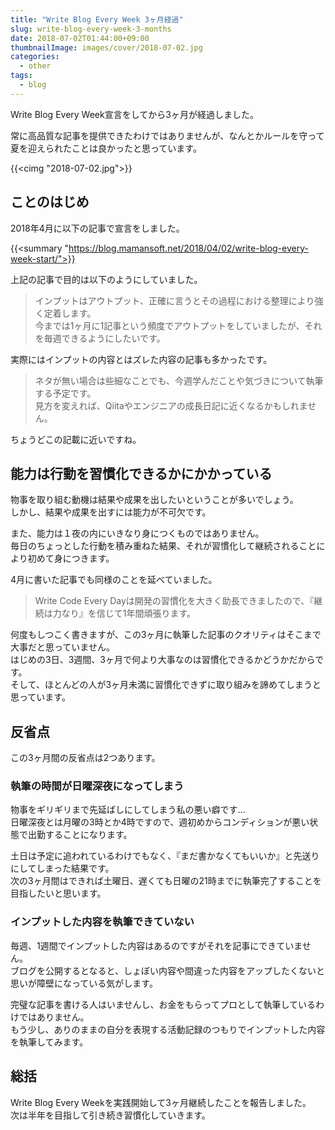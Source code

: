 ```yaml
---
title: "Write Blog Every Week 3ヶ月経過"
slug: write-blog-every-week-3-months
date: 2018-07-02T01:44:00+09:00
thumbnailImage: images/cover/2018-07-02.jpg
categories:
  - other
tags:
  - blog
---
```


Write Blog Every Week宣言をしてから3ヶ月が経過しました。

<!--more-->

常に高品質な記事を提供できたわけではありませんが、なんとかルールを守って夏を迎えられたことは良かったと思っています。

{{<cimg "2018-07-02.jpg">}}

<!--toc-->


ことのはじめ
------------

2018年4月に以下の記事で宣言をしました。

{{<summary "https://blog.mamansoft.net/2018/04/02/write-blog-every-week-start/">}}

上記の記事で目的は以下のようにしていました。

> インプットはアウトプット、正確に言うとその過程における整理により強く定着します。  
> 今までは1ヶ月に1記事という頻度でアウトプットをしていましたが、それを毎週できるようにしたいです。

実際にはインプットの内容とはズレた内容の記事も多かったです。

> ネタが無い場合は些細なことでも、今週学んだことや気づきについて執筆する予定です。  
> 見方を変えれば、Qiitaやエンジニアの成長日記に近くなるかもしれません。

ちょうどこの記載に近いですね。


能力は行動を習慣化できるかにかかっている
----------------------------------------

物事を取り組む動機は結果や成果を出したいということが多いでしょう。  
しかし、結果や成果を出すには能力が不可欠です。

また、能力は１夜の内にいきなり身につくものではありません。  
毎日のちょっとした行動を積み重ねた結果、それが習慣化して継続されることにより初めて身につきます。

4月に書いた記事でも同様のことを延べていました。

> Write Code Every Dayは開発の習慣化を大きく助長できましたので、『継続は力なり』を信じて1年間頑張ります。

何度もしつこく書きますが、この3ヶ月に執筆した記事のクオリティはそこまで大事だと思っていません。  
はじめの3日、3週間、3ヶ月で何より大事なのは習慣化できるかどうかだからです。  
そして、ほとんどの人が3ヶ月未満に習慣化できずに取り組みを諦めてしまうと思っています。


反省点
------

この3ヶ月間の反省点は2つあります。


### 執筆の時間が日曜深夜になってしまう

物事をギリギリまで先延ばしにしてしまう私の悪い癖です...  
日曜深夜とは月曜の3時とか4時ですので、週初めからコンディションが悪い状態で出勤することになります。

土日は予定に追われているわけでもなく、『まだ書かなくてもいいか』と先送りにしてしまった結果です。  
次の3ヶ月間はできれば土曜日、遅くても日曜の21時までに執筆完了することを目指したいと思います。


### インプットした内容を執筆できていない

毎週、1週間でインプットした内容はあるのですがそれを記事にできていません。  
ブログを公開するとなると、しょぼい内容や間違った内容をアップしたくないと思いが障壁になっている気がします。

完璧な記事を書ける人はいませんし、お金をもらってプロとして執筆しているわけではありません。  
もう少し、ありのままの自分を表現する活動記録のつもりでインプットした内容を執筆してみます。


総括
----

Write Blog Every Weekを実践開始して3ヶ月継続したことを報告しました。  
次は半年を目指して引き続き習慣化していきます。


